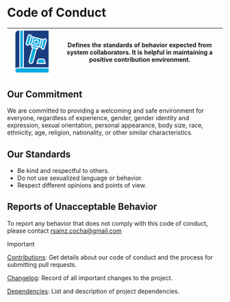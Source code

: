 # Code of Conduct

| <img src="/web-ui/src/assets/readme/logo-code-Conduct.png" alt="Logo" width="300" style="border-radius: 15px;"/> | **Defines the standards of behavior expected from system collaborators. It is helpful in maintaining a positive contribution environment.** |
|------------------------------------------------|---------------------------------------------------------------------------------------------------------------------------------------------------------------------------------------------------------------------------|

## Our Commitment
We are committed to providing a welcoming and safe environment for everyone, regardless of experience, gender, gender identity and expression, sexual orientation, personal appearance, body size, race, ethnicity, age, religion, nationality, or other similar characteristics.

## Our Standards
- Be kind and respectful to others.
- Do not use sexualized language or behavior.
- Respect different opinions and points of view.

## Reports of Unacceptable Behavior
To report any behavior that does not comply with this code of conduct, please contact rsainz.cocha@gmail.com

> [!IMPORTANT]
> [Contributions](CONTRIBUTING.md): Get details about our code of conduct and the process for submitting pull requests.
>
> [Changelog](CHANGELOG.md): Record of all important changes to the project.
>
> [Dependencies](DEPENDENCIES.md): List and description of project dependencies.
